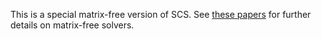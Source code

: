 This is a special matrix-free version of SCS. See [these papers](http://stanford.edu/~boyd/papers/abs_ops.html) for further details on matrix-free solvers.
